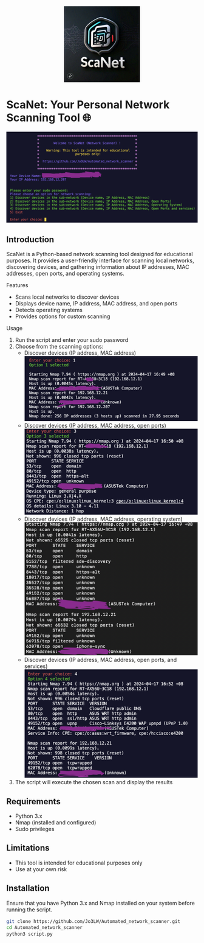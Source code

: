 <div style="text-align: center;">
    <img src="./imgs/img2.jpeg" alt="logo" width="200" height="200" />
</div>


# ScaNet: Your Personal Network Scanning Tool 🌐

![Network Scanning](./imgs/img1.png)


## Introduction

ScaNet is a Python-based network scanning tool designed for educational purposes. It provides a user-friendly interface for scanning local networks, discovering devices, and gathering information about IP addresses, MAC addresses, open ports, and operating systems.


Features

- Scans local networks to discover devices
- Displays device name, IP address, MAC address, and open ports
- Detects operating systems
- Provides options for custom scanning

Usage

1. Run the script and enter your sudo password
2. Choose from the scanning options:
    - Discover devices (IP address, MAC address)
    ![Option 1](./imgs/img3.png)
    - Discover devices (IP address, MAC address, open ports)
    ![Option 2](./imgs/img4.png)
    - Discover devices (IP address, MAC address, operating system)
    ![Option 3](./imgs/img5.png)
    - Discover devices (IP address, MAC address, open ports, and services)
    ![Option 4](./imgs/img6.png)
3. The script will execute the chosen scan and display the results

## Requirements

- Python 3.x
- Nmap (installed and configured)
- Sudo privileges

## Limitations

- This tool is intended for educational purposes only
- Use at your own risk

## Installation
Ensure that you have Python 3.x and Nmap installed on your system before running the script.

```bash
git clone https://github.com/Jo3LW/Automated_network_scanner.git
cd Automated_network_scanner
python3 script.py
```
